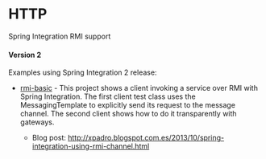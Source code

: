 # HTTP
Spring Integration RMI support
#### Version 2
Examples using Spring Integration 2 release:

* [rmi-basic] - This project shows a client invoking a service over RMI with Spring Integration. The first client test class uses the MessagingTemplate to explicitly send its request to the message channel. The second client shows how to do it transparently with gateways.
  * Blog post: http://xpadro.blogspot.com.es/2013/10/spring-integration-using-rmi-channel.html


   [rmi-basic]: https://github.com/xpadro/spring-integration/tree/master/rmi/rmi-basic

